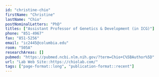 ```yaml
---
id: "christine-chio"
firstName: "Christine"
lastName: "Chio"
postNominalLetters: "PhD"
titles: ["Assistant Professor of Genetics & Development (in ICG)"]
phone: "851-4967"
fax: "851-5256"
email: "ic2445@columbia.edu"
room: "505A"
researchAreas: []
pubmed: "https://pubmed.ncbi.nlm.nih.gov/?term=Chio+C%5BAuthor%5D"
url: "Lab Web Site::https://chiolab.com/"
tags: ["page-format::long", "publication-format::recent"]
---
```

